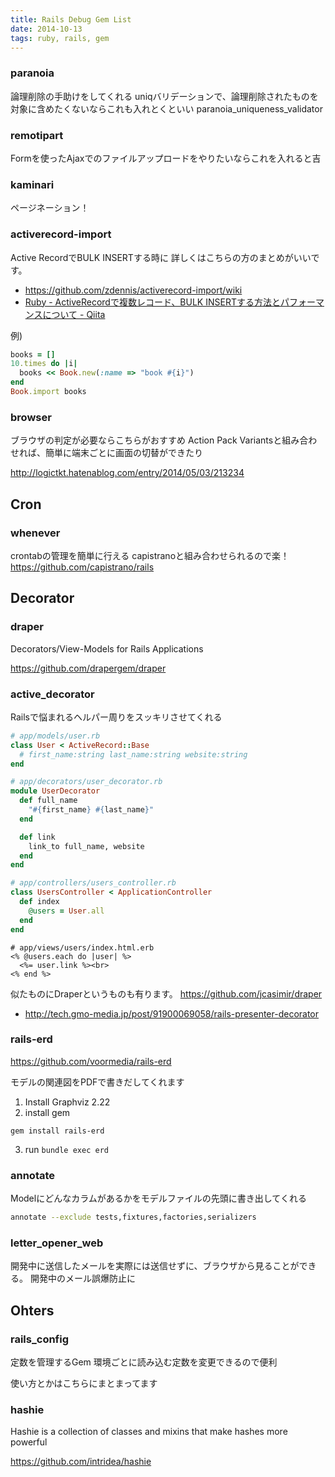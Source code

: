 ```yaml
---
title: Rails Debug Gem List
date: 2014-10-13
tags: ruby, rails, gem
---
```



### paranoia

論理削除の手助けをしてくれる
uniqバリデーションで、論理削除されたものを対象に含めたくないならこれも入れとくといい paranoia_uniqueness_validator

### remotipart

Formを使ったAjaxでのファイルアップロードをやりたいならこれを入れると吉

### kaminari

ページネーション！

### activerecord-import

Active RecordでBULK INSERTする時に 詳しくはこちらの方のまとめがいいです。


* <https://github.com/zdennis/activerecord-import/wiki>
* [Ruby - ActiveRecordで複数レコード、BULK INSERTする方法とパフォーマンスについて - Qiita](http://qiita.com/xend/items/79184ded56158ea1b97a)

例)

```ruby
books = []
10.times do |i|
  books << Book.new(:name => "book #{i}")
end
Book.import books
```

### browser

ブラウザの判定が必要ならこちらがおすすめ
Action Pack Variantsと組み合わせれば、簡単に端末ごとに画面の切替ができたり

<http://logictkt.hatenablog.com/entry/2014/05/03/213234>

## Cron

### whenever

crontabの管理を簡単に行える
capistranoと組み合わせられるので楽！
https://github.com/capistrano/rails

## Decorator

### draper

Decorators/View-Models for Rails Applications

<https://github.com/drapergem/draper>


### active_decorator

Railsで悩まれるヘルパー周りをスッキリさせてくれる

```ruby
# app/models/user.rb
class User < ActiveRecord::Base
  # first_name:string last_name:string website:string
end

# app/decorators/user_decorator.rb
module UserDecorator
  def full_name
    "#{first_name} #{last_name}"
  end

  def link
    link_to full_name, website
  end
end

# app/controllers/users_controller.rb
class UsersController < ApplicationController
  def index
    @users = User.all
  end
end
```

```
# app/views/users/index.html.erb
<% @users.each do |user| %>
  <%= user.link %><br>
<% end %>
```

似たものにDraperというものも有ります。
<https://github.com/jcasimir/draper>

* <http://tech.gmo-media.jp/post/91900069058/rails-presenter-decorator>

### rails-erd

<https://github.com/voormedia/rails-erd>

モデルの関連図をPDFで書きだしてくれます

1. Install Graphviz 2.22
2. install gem
```
gem install rails-erd
```
3. run `bundle exec erd`

### annotate

Modelにどんなカラムがあるかをモデルファイルの先頭に書き出してくれる

```sh
annotate --exclude tests,fixtures,factories,serializers
```

### letter_opener_web

開発中に送信したメールを実際には送信せずに、ブラウザから見ることができる。
開発中のメール誤爆防止に



## Ohters

### rails_config

定数を管理するGem
環境ごとに読み込む定数を変更できるので便利

使い方とかはこちらにまとまってます


### hashie

Hashie is a collection of classes and mixins that make hashes more powerful

<https://github.com/intridea/hashie>
